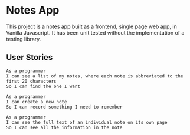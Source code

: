# Notes App

This project is a notes app built as a frontend, single page web app, in Vanilla Javascript. It has been unit tested without the implementation of a testing library.

## User Stories

```
As a programmer  
I can see a list of my notes, where each note is abbreviated to the first 20 characters  
So I can find the one I want  
```

```
As a programmer  
I can create a new note  
So I can record something I need to remember  
```

```
As a programmer  
I can see the full text of an individual note on its own page  
So I can see all the information in the note  
```
